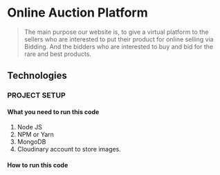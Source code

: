 # Online Auction Platform

> The main purpose our website is, to give a virtual platform to the sellers who are interested to put their product for online selling via Bidding. And the bidders who are interested to buy and bid for the rare and best products.

## Technologies
### PROJECT SETUP

#### What you need to run this code
1. Node JS
2. NPM  or Yarn 
3. MongoDB 
4. Cloudinary account to store images.
####  How to run this code